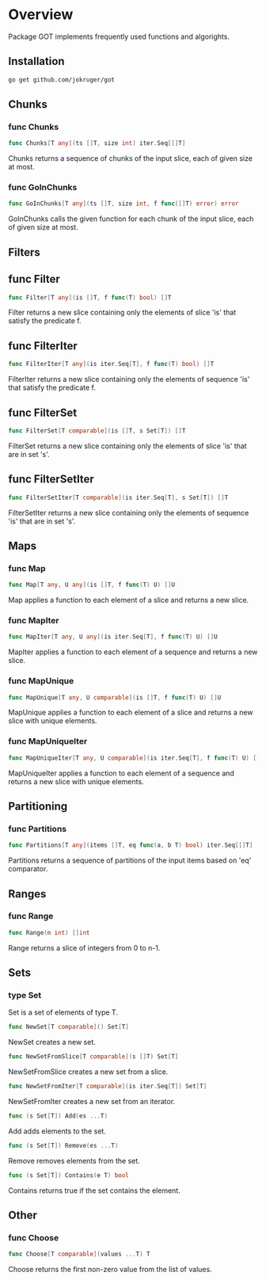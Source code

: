 # Overview
Package GOT implements frequently used functions and algorights.

## Installation

```bash
go get github.com/jokruger/got
```


## Chunks

### func Chunks
```go
func Chunks[T any](ts []T, size int) iter.Seq[[]T]
```
Chunks returns a sequence of chunks of the input slice, each of given size at most.

### func GoInChunks
```go
func GoInChunks[T any](ts []T, size int, f func([]T) error) error
```
GoInChunks calls the given function for each chunk of the input slice, each of given size at most.


## Filters

## func Filter
```go
func Filter[T any](is []T, f func(T) bool) []T 
```
Filter returns a new slice containing only the elements of slice 'is' that satisfy the predicate f.

## func FilterIter
```go
func FilterIter[T any](is iter.Seq[T], f func(T) bool) []T
```
FilterIter returns a new slice containing only the elements of sequence 'is' that satisfy the predicate f.

## func FilterSet
```go
func FilterSet[T comparable](is []T, s Set[T]) []T 
```
FilterSet returns a new slice containing only the elements of slice 'is' that are in set 's'.

## func FilterSetIter
```go
func FilterSetIter[T comparable](is iter.Seq[T], s Set[T]) []T
```
FilterSetIter returns a new slice containing only the elements of sequence 'is' that are in set 's'.


## Maps

### func Map
```go
func Map[T any, U any](is []T, f func(T) U) []U
```
Map applies a function to each element of a slice and returns a new slice.

### func MapIter
```go
func MapIter[T any, U any](is iter.Seq[T], f func(T) U) []U
```
MapIter applies a function to each element of a sequence and returns a new slice.

### func MapUnique
```go
func MapUnique[T any, U comparable](is []T, f func(T) U) []U
```
MapUnique applies a function to each element of a slice and returns a new slice with unique elements.

### func MapUniqueIter
```go
func MapUniqueIter[T any, U comparable](is iter.Seq[T], f func(T) U) []U
```
MapUniqueIter applies a function to each element of a sequence and returns a new slice with unique elements.


## Partitioning

### func Partitions
```go
func Partitions[T any](items []T, eq func(a, b T) bool) iter.Seq[[]T]
```
Partitions returns a sequence of partitions of the input items based on 'eq' comparator.


## Ranges

### func Range
```go
func Range(n int) []int
```
Range returns a slice of integers from 0 to n-1.


## Sets

### type Set
Set is a set of elements of type T.

```go
func NewSet[T comparable]() Set[T]
```
NewSet creates a new set.

```go
func NewSetFromSlice[T comparable](s []T) Set[T]
```
NewSetFromSlice creates a new set from a slice.

```go
func NewSetFromIter[T comparable](is iter.Seq[T]) Set[T]
```
NewSetFromIter creates a new set from an iterator.

```go
func (s Set[T]) Add(es ...T)
```
Add adds elements to the set.

```go
func (s Set[T]) Remove(es ...T)
```
Remove removes elements from the set.

```go
func (s Set[T]) Contains(e T) bool
```
Contains returns true if the set contains the element.


## Other

### func Choose
```go
func Choose[T comparable](values ...T) T
```
Choose returns the first non-zero value from the list of values.
